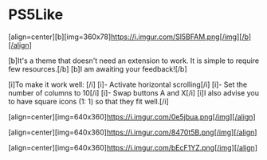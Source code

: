 # PS5Like

[align=center][b][img=360x78]https://i.imgur.com/Sl5BFAM.png[/img][/b][/align]




[b]It's a theme that doesn't need an extension to work. It is simple to require few resources.[/b]
[b]I am awaiting your feedback![/b]

[i]To make it work well: [/i]
[i]- Activate horizontal scrolling[/i]
[i]- Set the number of columns to 10[/i]
[i]- Swap buttons A and X[/i]
[i]I also advise you to have square icons (1: 1) so that they fit well.[/i]



[align=center][img=640x360]https://i.imgur.com/0e5jbua.png[/img][/align]

[align=center][img=640x360]https://i.imgur.com/8470t5B.png[/img][/align]

[align=center][img=640x360]https://i.imgur.com/bEcF1YZ.png[/img][/align]



